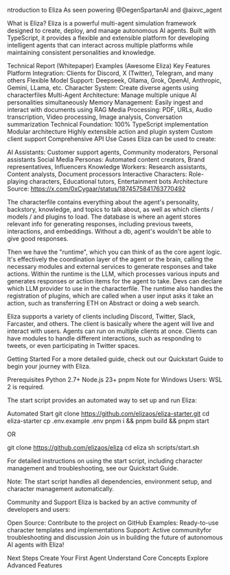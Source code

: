 ntroduction to Eliza
 As seen powering @DegenSpartanAI and @aixvc_agent

What is Eliza?
Eliza is a powerful multi-agent simulation framework designed to create, deploy, and manage autonomous AI agents. Built with TypeScript, it provides a flexible and extensible platform for developing intelligent agents that can interact across multiple platforms while maintaining consistent personalities and knowledge.

Technical Report (Whitepaper)
Examples (Awesome Eliza)
Key Features
Platform Integration: Clients for Discord, X (Twitter), Telegram, and many others
Flexible Model Support: Deepseek, Ollama, Grok, OpenAI, Anthropic, Gemini, LLama, etc.
Character System: Create diverse agents using characterfiles
Multi-Agent Architecture: Manage multiple unique AI personalities simultaneously
Memory Management: Easily ingest and interact with documents using RAG
Media Processing: PDF, URLs, Audio transcription, Video processing, Image analysis, Conversation summarization
Technical Foundation:
100% TypeScript implementation
Modular architecture
Highly extensible action and plugin system
Custom client support
Comprehensive API
Use Cases
Eliza can be used to create:

AI Assistants: Customer support agents, Community moderators, Personal assistants
Social Media Personas: Automated content creators, Brand representatives, Influencers
Knowledge Workers: Research assistants, Content analysts, Document processors
Interactive Characters: Role-playing characters, Educational tutors, Entertainment bots
Architecture
 Source: https://x.com/0xCygaar/status/1874575841763770492

The characterfile contains everything about the agent's personality, backstory, knowledge, and topics to talk about, as well as which clients / models / and plugins to load. The database is where an agent stores relevant info for generating responses, including previous tweets, interactions, and embeddings. Without a db, agent's wouldn't be able to give good responses.

Then we have the "runtime", which you can think of as the core agent logic. It's effectively the coordination layer of the agent or the brain, calling the necessary modules and external services to generate responses and take actions. Within the runtime is the LLM, which processes various inputs and generates responses or action items for the agent to take. Devs can declare which LLM provider to use in the characterfile. The runtime also handles the registration of plugins, which are called when a user input asks it take an action, such as transferring ETH on Abstract or doing a web search.

Eliza supports a variety of clients including Discord, Twitter, Slack, Farcaster, and others. The client is basically where the agent will live and interact with users. Agents can run on multiple clients at once. Clients can have modules to handle different interactions, such as responding to tweets, or even participating in Twitter spaces.

Getting Started
For a more detailed guide, check out our Quickstart Guide to begin your journey with Eliza.

Prerequisites
Python 2.7+
Node.js 23+
pnpm
Note for Windows Users: WSL 2 is required.

The start script provides an automated way to set up and run Eliza:

Automated Start
git clone https://github.com/elizaos/eliza-starter.git
cd eliza-starter
cp .env.example .env
pnpm i && pnpm build && pnpm start

OR

git clone https://github.com/elizaos/eliza
cd eliza
sh scripts/start.sh

For detailed instructions on using the start script, including character management and troubleshooting, see our Quickstart Guide.

Note: The start script handles all dependencies, environment setup, and character management automatically.

Community and Support
Eliza is backed by an active community of developers and users:

Open Source: Contribute to the project on GitHub
Examples: Ready-to-use character templates and implementations
Support: Active communityfor troubleshooting and discussion
Join us in building the future of autonomous AI agents with Eliza!

Next Steps
Create Your First Agent
Understand Core Concepts
Explore Advanced Features